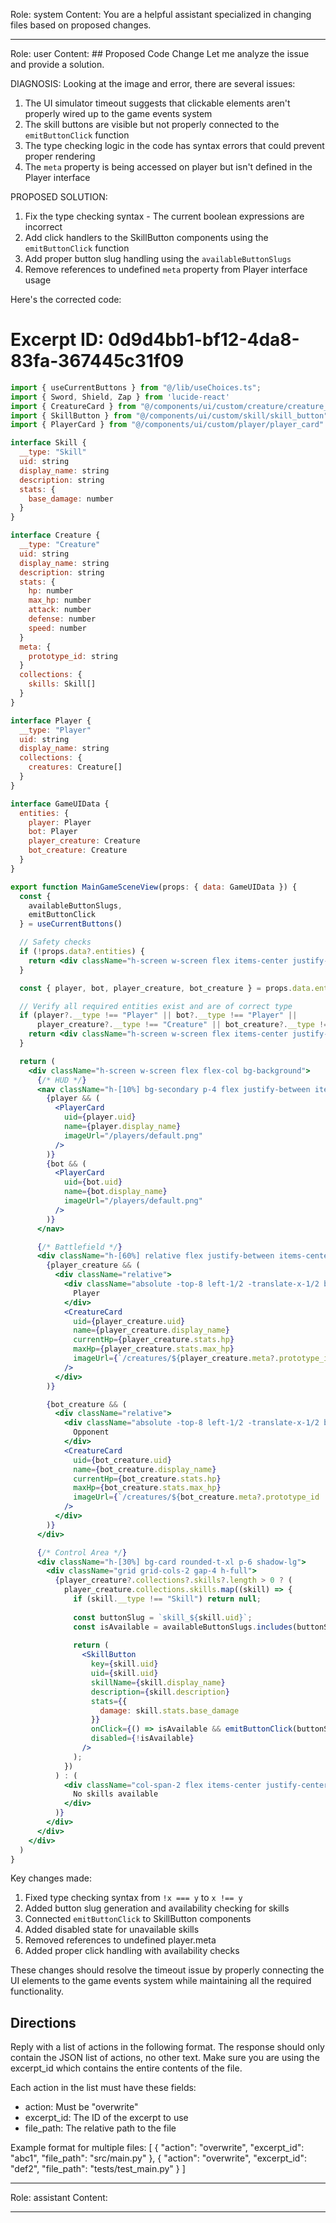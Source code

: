 Role: system
Content: You are a helpful assistant specialized in changing files based on proposed changes.
__________________
Role: user
Content: ## Proposed Code Change
Let me analyze the issue and provide a solution.

DIAGNOSIS:
Looking at the image and error, there are several issues:
1. The UI simulator timeout suggests that clickable elements aren't properly wired up to the game events system
2. The skill buttons are visible but not properly connected to the `emitButtonClick` function
3. The type checking logic in the code has syntax errors that could prevent proper rendering
4. The `meta` property is being accessed on player but isn't defined in the Player interface

PROPOSED SOLUTION:
1. Fix the type checking syntax - The current boolean expressions are incorrect
2. Add click handlers to the SkillButton components using the `emitButtonClick` function
3. Add proper button slug handling using the `availableButtonSlugs`
4. Remove references to undefined `meta` property from Player interface usage

Here's the corrected code:

# Excerpt ID: 0d9d4bb1-bf12-4da8-83fa-367445c31f09
```jsx main_game/templates/MainGameScene.tsx
import { useCurrentButtons } from "@/lib/useChoices.ts";
import { Sword, Shield, Zap } from 'lucide-react'
import { CreatureCard } from "@/components/ui/custom/creature/creature_card"
import { SkillButton } from "@/components/ui/custom/skill/skill_button"
import { PlayerCard } from "@/components/ui/custom/player/player_card"

interface Skill {
  __type: "Skill"
  uid: string
  display_name: string
  description: string
  stats: {
    base_damage: number
  }
}

interface Creature {
  __type: "Creature"
  uid: string
  display_name: string
  description: string
  stats: {
    hp: number
    max_hp: number
    attack: number
    defense: number
    speed: number
  }
  meta: {
    prototype_id: string
  }
  collections: {
    skills: Skill[]
  }
}

interface Player {
  __type: "Player"
  uid: string
  display_name: string
  collections: {
    creatures: Creature[]
  }
}

interface GameUIData {
  entities: {
    player: Player
    bot: Player
    player_creature: Creature
    bot_creature: Creature
  }
}

export function MainGameSceneView(props: { data: GameUIData }) {
  const {
    availableButtonSlugs,
    emitButtonClick
  } = useCurrentButtons()

  // Safety checks
  if (!props.data?.entities) {
    return <div className="h-screen w-screen flex items-center justify-center">Loading game data...</div>
  }

  const { player, bot, player_creature, bot_creature } = props.data.entities

  // Verify all required entities exist and are of correct type
  if (player?.__type !== "Player" || bot?.__type !== "Player" || 
      player_creature?.__type !== "Creature" || bot_creature?.__type !== "Creature") {
    return <div className="h-screen w-screen flex items-center justify-center">Invalid game state</div>
  }

  return (
    <div className="h-screen w-screen flex flex-col bg-background">
      {/* HUD */}
      <nav className="h-[10%] bg-secondary p-4 flex justify-between items-center">
        {player && (
          <PlayerCard
            uid={player.uid}
            name={player.display_name}
            imageUrl="/players/default.png"
          />
        )}
        {bot && (
          <PlayerCard
            uid={bot.uid}
            name={bot.display_name}
            imageUrl="/players/default.png"
          />
        )}
      </nav>

      {/* Battlefield */}
      <div className="h-[60%] relative flex justify-between items-center px-16">
        {player_creature && (
          <div className="relative">
            <div className="absolute -top-8 left-1/2 -translate-x-1/2 bg-primary text-primary-foreground px-4 py-1 rounded-full">
              Player
            </div>
            <CreatureCard
              uid={player_creature.uid}
              name={player_creature.display_name}
              currentHp={player_creature.stats.hp}
              maxHp={player_creature.stats.max_hp}
              imageUrl={`/creatures/${player_creature.meta?.prototype_id || 'default'}.png`}
            />
          </div>
        )}

        {bot_creature && (
          <div className="relative">
            <div className="absolute -top-8 left-1/2 -translate-x-1/2 bg-destructive text-destructive-foreground px-4 py-1 rounded-full">
              Opponent
            </div>
            <CreatureCard
              uid={bot_creature.uid}
              name={bot_creature.display_name}
              currentHp={bot_creature.stats.hp}
              maxHp={bot_creature.stats.max_hp}
              imageUrl={`/creatures/${bot_creature.meta?.prototype_id || 'default'}.png`}
            />
          </div>
        )}
      </div>

      {/* Control Area */}
      <div className="h-[30%] bg-card rounded-t-xl p-6 shadow-lg">
        <div className="grid grid-cols-2 gap-4 h-full">
          {player_creature?.collections?.skills?.length > 0 ? (
            player_creature.collections.skills.map((skill) => {
              if (skill.__type !== "Skill") return null;
              
              const buttonSlug = `skill_${skill.uid}`;
              const isAvailable = availableButtonSlugs.includes(buttonSlug);
              
              return (
                <SkillButton
                  key={skill.uid}
                  uid={skill.uid}
                  skillName={skill.display_name}
                  description={skill.description}
                  stats={{
                    damage: skill.stats.base_damage
                  }}
                  onClick={() => isAvailable && emitButtonClick(buttonSlug)}
                  disabled={!isAvailable}
                />
              );
            })
          ) : (
            <div className="col-span-2 flex items-center justify-center text-muted-foreground">
              No skills available
            </div>
          )}
        </div>
      </div>
    </div>
  )
}
```

Key changes made:
1. Fixed type checking syntax from `!x === y` to `x !== y`
2. Added button slug generation and availability checking for skills
3. Connected `emitButtonClick` to SkillButton components
4. Added disabled state for unavailable skills
5. Removed references to undefined player.meta
6. Added proper click handling with availability checks

These changes should resolve the timeout issue by properly connecting the UI elements to the game events system while maintaining all the required functionality.

## Directions
Reply with a list of actions in the following format. The response should only contain the JSON list of actions, no other text.
Make sure you are using the excerpt_id which contains the entire contents of the file.

Each action in the list must have these fields:
- action: Must be "overwrite"
- excerpt_id: The ID of the excerpt to use
- file_path: The relative path to the file

Example format for multiple files:
[
    {
        "action": "overwrite",
        "excerpt_id": "abc1",
        "file_path": "src/main.py"
    },
    {
        "action": "overwrite",
        "excerpt_id": "def2",
        "file_path": "tests/test_main.py"
    }
]
__________________
Role: assistant
Content: 
__________________
